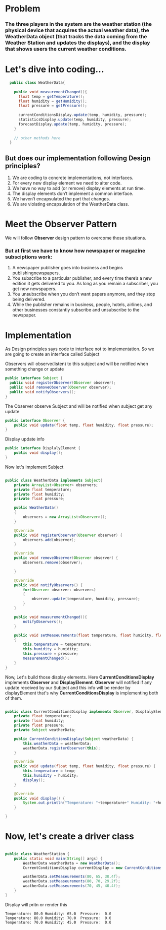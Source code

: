 # Problem

<h3>
    The three players in the system are the weather station (the physical device
    that acquires the actual weather data), the WeatherData object (that tracks the
    data coming from the Weather Station and updates the displays), and the
    display that shows users the current weather conditions.
  </h3>

# Let's dive into coding...

```java
  public class WeatherData{
    
    public void measurementChanged(){
      float temp = getTemperature();
      float humidity = getHumidity();
      float pressure = getPressure();
      
      currentConditionsDisplay.update(temp, humidity, pressure);
      statisticsDisplay.update(temp, humidity, pressure);
      forecastDisplay.update(temp, humidity, pressure);
    }
    
    // other methods here
  }
```

<h2> But does our implementation following Design principles? </h1>
<ol>
  <li> We are coding to concrete implementations, not interfaces. </li>
  <li> For every new display element we need to alter code. </li>
  <li> We have no way to add (or remove) display elements at run time. </li>
  <li> The display elements don’t implement a common interface. </li>
  <li> We haven’t encapsulated the part that changes. </li>
  <li> We are violating encapsulation of the WeatherData class. </li>
</ol>

# Meet the Observer Pattern
We will follow **Observer** design pattern to overcome those situations.
<h3>
But at first we have to know how newspaper or magazine subsciptions work:</h3>
<ol>
  <li> A newspaper publisher goes into business and begins publishingnewspapers. </li>
  <li> You subscribe to a particular publisher, and every time there’s a new
      edition it gets delivered to you. As long as you remain a subscriber, you
      get new newspapers. </li>
  <li> You unsubscribe when you don’t want papers anymore, and they stop being delivered. </li>
  <li> While the publisher remains in business, people, hotels, airlines, and other businesses constantly subscribe and unsubscribe to the newspaper. </li>
  </ol>
  
  # Implementation
  As Design principles says code to interface not to implementation. So we are going to create an interface called Subject
  
  Observers will observe(listen) to this subject and will be notified when something change or update
  ```java
  public interface Subject {
    public void registerObserver(Observer observer);
    public void removeObserver(Observer observer);
    public void notifyObservers();
}
  ```
 The Observer observe Subject and will be notified when subject get any update 
```java
public interface Observer {
    public void update(float temp, float humidity, float pressure);
}
```
 Display update info 
```java
public interface DisplalyElement {
    public void display();
}
```

Now let's implement Subject 

```java

public class WeatherData implements Subject{
    private ArrayList<Observer> observers;
    private float temperature;
    private float humidity;
    private float pressure;

    public WeatherData()
    {
        observers = new ArrayList<Observer>();
    }

    @Override
    public void registerObserver(Observer observer) {
        observers.add(observer);
    }

    @Override
    public void removeObserver(Observer observer) {
        observers.remove(observer);

    }

    @Override
    public void notifyObservers() {
        for(Observer observer: observers)
        {
            observer.update(temperature, humidity, pressure);
        }
    }

    public void measurementChanged(){
        notifyObservers();
    }

    public void setMeaseurements(float temperature, float humidity, float pressure)
    {
        this.temperature = temperature;
        this.humidity = humidity;
        this.pressure = pressure;
        measurementChanged();
    }
}

```

Now, Let's build those display elements. Here **CurrentConditionsDisplay** implements **Observer** and **DisplayElement**. **Observer** will notified if any update 
received by our Subject and this info will be render by displayElement that's why **CurrentConditionsDisplay** is implementing both of them.

```java

public class CurrentConditionsDisplay implements Observer, DisplalyElement{
    private float temperature;
    private float humidity;
    private float pressure;
    private Subject weatherData;

    public CurrentConditionsDisplay(Subject weatherData) {
        this.weatherData = weatherData;
        weatherData.registerObserver(this);
    }

    @Override
    public void update(float temp, float humidity, float pressure) {
        this.temperature = temp;
        this.humidity = humidity;
        display();
    }

    @Override
    public void display() {
        System.out.println("Temperature: "+temperature+" Humidity: "+humidity+ "  Pressure:  "+pressure);
    }

}

```

# Now, let's create a driver class

```java

public class WeatherStation {
    public static void main(String[] args) {
        WeatherData weatherData = new WeatherData();
        CurrentConditionsDisplay currentDisplay = new CurrentConditionsDisplay(weatherData);

        weatherData.setMeaseurements(80, 65, 30.4f);
        weatherData.setMeaseurements(80, 70, 29.2f);
        weatherData.setMeaseurements(70, 45, 40.4f);
    }
}

```
Display will pritn or render this
```
Temperature: 80.0 Humidity: 65.0  Pressure:  0.0
Temperature: 80.0 Humidity: 70.0  Pressure:  0.0
Temperature: 70.0 Humidity: 45.0  Pressure:  0.0

```

